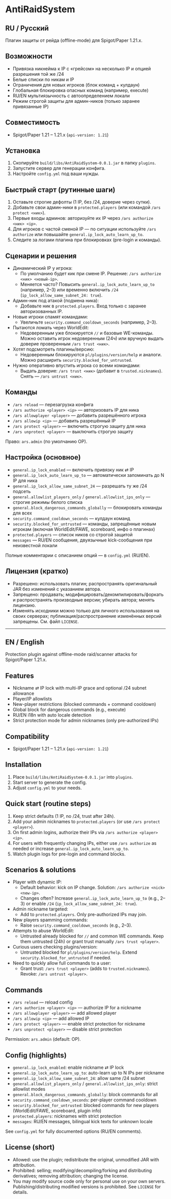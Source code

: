 # AntiRaidSystem

RU / Русский
------------
Плагин защиты от рейда (offline-mode) для Spigot/Paper 1.21.x.

## Возможности
- Привязка никнейма к IP с «грейсом» на несколько IP и опцией разрешения той же /24
- Белые списки по никам и IP
- Ограничения для новых игроков (блок команд + кулдаун)
- Глобальная блокировка опасных команд (например, execute)
- RU/EN мультиязычность с автоопределением локали
- Режим строгой защиты для админ-ников (только заранее привязанные IP)

## Совместимость
- Spigot/Paper 1.21 – 1.21.x (`api-version: 1.21`)

## Установка
1. Скопируйте `build/libs/AntiRaidSystem-0.0.1.jar` в папку `plugins`.
2. Запустите сервер для генерации конфига.
3. Настройте `config.yml` под ваши нужды.

## Быстрый старт (рутинные шаги)
1. Оставьте строгие дефолты (1 IP, без /24, доверие через сутки).
2. Добавьте свои админ-ники в `protected.players` (или командой `/ars protect <ник>`).
3. Первые входы админов: авторизуйте их IP через `/ars authorize <ник> <ip>`.
4. Для игроков с частой сменой IP — по ситуации используйте `/ars authorize` или повышайте `general.ip_lock_auto_learn_up_to`.
5. Следите за логами плагина при блокировках (pre-login и команды).

## Сценарии и решения
- Динамический IP у игрока:
  - По умолчанию будет кик при смене IP. Решение: `/ars authorize <ник> <новый-ip>`.
  - Меняется часто? Повысить `general.ip_lock_auto_learn_up_to` (например, 2–3) или временно включить `/24` (`ip_lock_allow_same_subnet_24: true`).
- Админ-ник под атакой (подмена ника):
  - Добавьте ник в `protected.players`. Вход только с заранее авторизованных IP.
- Новые игроки спамят командами:
  - Увеличьте `security.command_cooldown_seconds` (например, 2–3).
- Пытаются ломать через WorldEdit:
  - Недоверенным уже блокируется `//` и базовые WE-команды. Можно оставить игрок недоверенным (24ч) или вручную выдать доверие проверенным `/ars trust <ник>`.
- Хотят подсмотреть плагины/версию:
  - Недоверенным блокируются `pl/plugins/version/help` и аналоги. Можно расширить `security.blocked_for_untrusted`.
- Нужно оперативно впустить игрока со всеми командами:
  - Выдать доверие: `/ars trust <ник>` (добавит в `trusted.nicknames`). Снять — `/ars untrust <ник>`.

## Команды
- `/ars reload` — перезагрузка конфига
- `/ars authorize <player> <ip>` — авторизовать IP для ника
- `/ars allowplayer <player>` — добавить разрешённого игрока
- `/ars allowip <ip>` — добавить разрешённый IP
- `/ars protect <player>` — включить строгую защиту для ника
- `/ars unprotect <player>` — выключить строгую защиту

Право: `ars.admin` (по умолчанию OP).

## Настройка (основное)
- `general.ip_lock_enabled` — включить привязку ник ⇄ IP
- `general.ip_lock_auto_learn_up_to` — автоматически запоминать до N IP для ника
- `general.ip_lock_allow_same_subnet_24` — разрешать ту же /24 подсеть
- `general.allowlist_players_only` / `general.allowlist_ips_only` — строгие режимы белого списка
- `general.block_dangerous_commands_globally` — блокировать команды для всех
- `security.command_cooldown_seconds` — кулдаун команд
- `security.blocked_for_untrusted` — команды, запрещённые новым игрокам (включая WorldEdit/FAWE, scoreboard, инфо о плагинах)
- `protected.players` — список ников со строгой защитой
- `messages` — RU/EN сообщения, двуязычные kick-сообщения при неизвестной локали

Полные комментарии с описанием опций — в `config.yml` (RU/EN).

## Лицензия (кратко)
- Разрешено: использовать плагин; распространять оригинальный JAR без изменений с указанием автора.
- Запрещено: продавать; модифицировать/декомпилировать/форкать и распространять производные версии; убирать автора; менять лицензию.
- Изменять исходники можно только для личного использования на своих серверах; публикация/распространение изменённых версий запрещены.
См. файл `LICENSE`.

---

EN / English
------------
Protection plugin against offline-mode raid/scanner attacks for Spigot/Paper 1.21.x.

## Features
- Nickname ⇄ IP lock with multi-IP grace and optional /24 subnet allowance
- Player/IP allowlists
- New-player restrictions (blocked commands + command cooldown)
- Global block for dangerous commands (e.g., execute)
- RU/EN i18n with auto locale detection
- Strict protection mode for admin nicknames (only pre-authorized IPs)

## Compatibility
- Spigot/Paper 1.21 – 1.21.x (`api-version: 1.21`)

## Installation
1. Place `build/libs/AntiRaidSystem-0.0.1.jar` into `plugins`.
2. Start server to generate the config.
3. Adjust `config.yml` to your needs.

## Quick start (routine steps)
1. Keep strict defaults (1 IP, no /24, trust after 24h).
2. Add your admin nicknames to `protected.players` (or use `/ars protect <player>`).
3. On first admin logins, authorize their IPs via `/ars authorize <player> <ip>`.
4. For users with frequently changing IPs, either use `/ars authorize` as needed or increase `general.ip_lock_auto_learn_up_to`.
5. Watch plugin logs for pre-login and command blocks.

## Scenarios & solutions
- Player with dynamic IP:
  - Default behavior: kick on IP change. Solution: `/ars authorize <nick> <new-ip>`.
  - Changes often? Increase `general.ip_lock_auto_learn_up_to` (e.g., 2–3) or enable `/24` (`ip_lock_allow_same_subnet_24: true`).
- Admin nickname targeted:
  - Add to `protected.players`. Only pre-authorized IPs may join.
- New players spamming commands:
  - Raise `security.command_cooldown_seconds` (e.g., 2–3).
- Attempts to abuse WorldEdit:
  - Untrusted already blocked for `//` and common WE commands. Keep them untrusted (24h) or grant trust manually `/ars trust <player>`.
- Curious users checking plugins/version:
  - Untrusted blocked for `pl/plugins/version/help`. Extend `security.blocked_for_untrusted` if needed.
- Need to quickly allow full commands to a user:
  - Grant trust: `/ars trust <player>` (adds to `trusted.nicknames`). Revoke: `/ars untrust <player>`.
## Commands
- `/ars reload` — reload config
- `/ars authorize <player> <ip>` — authorize IP for a nickname
- `/ars allowplayer <player>` — add allowed player
- `/ars allowip <ip>` — add allowed IP
- `/ars protect <player>` — enable strict protection for nickname
- `/ars unprotect <player>` — disable strict protection

Permission: `ars.admin` (default: OP).

## Config (highlights)
- `general.ip_lock_enabled`: enable nickname ⇄ IP lock
- `general.ip_lock_auto_learn_up_to`: auto-learn up to N IPs per nickname
- `general.ip_lock_allow_same_subnet_24`: allow same /24 subnet
- `general.allowlist_players_only` / `general.allowlist_ips_only`: strict allowlist modes
- `general.block_dangerous_commands_globally`: block commands for all
- `security.command_cooldown_seconds`: per-player command cooldown
- `security.blocked_for_untrusted`: blocked commands for new players (WorldEdit/FAWE, scoreboard, plugin info)
- `protected.players`: nicknames with strict protection
- `messages`: RU/EN messages, bilingual kick texts for unknown locale

See `config.yml` for fully documented options (RU/EN comments).

## License (short)
- Allowed: use the plugin; redistribute the original, unmodified JAR with attribution.
- Prohibited: selling; modifying/decompiling/forking and distributing derivatives; removing attribution; changing the license.
- You may modify source code only for personal use on your own servers. Publishing/distributing modified versions is prohibited.
See `LICENSE` for details.

